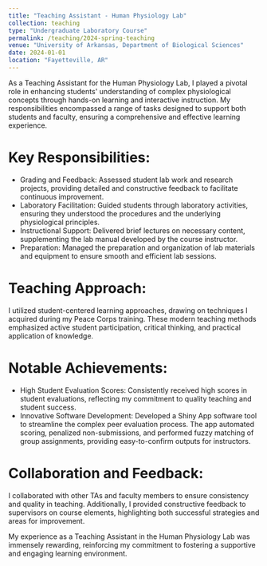```yaml
---
title: "Teaching Assistant - Human Physiology Lab"
collection: teaching
type: "Undergraduate Laboratory Course"
permalink: /teaching/2024-spring-teaching
venue: "University of Arkansas, Department of Biological Sciences"
date: 2024-01-01
location: "Fayetteville, AR"
---
```



As a Teaching Assistant for the Human Physiology Lab, I played a pivotal role in enhancing students' understanding of complex physiological concepts through hands-on learning and interactive instruction.
My responsibilities encompassed a range of tasks designed to support both students and faculty, ensuring a comprehensive and effective learning experience.

Key Responsibilities:
======

- Grading and Feedback: Assessed student lab work and research projects, providing detailed and constructive feedback to facilitate continuous improvement.
- Laboratory Facilitation: Guided students through laboratory activities, ensuring they understood the procedures and the underlying physiological principles.
- Instructional Support: Delivered brief lectures on necessary content, supplementing the lab manual developed by the course instructor.
- Preparation: Managed the preparation and organization of lab materials and equipment to ensure smooth and efficient lab sessions.

Teaching Approach:
=====
I utilized student-centered learning approaches, drawing on techniques I acquired during my Peace Corps training. These modern teaching methods emphasized active student participation, critical thinking, and practical application of knowledge.

Notable Achievements:
=====
- High Student Evaluation Scores: Consistently received high scores in student evaluations, reflecting my commitment to quality teaching and student success.
- Innovative Software Development: Developed a Shiny App software tool to streamline the complex peer evaluation process. The app automated scoring, penalized non-submissions, and performed fuzzy matching of group assignments, providing easy-to-confirm outputs for instructors.

Collaboration and Feedback:
=====
I collaborated with other TAs and faculty members to ensure consistency and quality in teaching. Additionally, I provided constructive feedback to supervisors on course elements, highlighting both successful strategies and areas for improvement.


My experience as a Teaching Assistant in the Human Physiology Lab was immensely rewarding, reinforcing my commitment to fostering a supportive and engaging learning environment.
